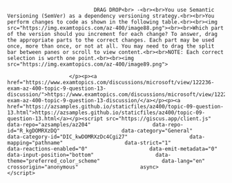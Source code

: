 <p class="card-text">
							
								DRAG DROP<br> -<br><br>You use Semantic Versioning (SemVer) as a dependency versioning strategy.<br><br>You perform changes to code as shown in the following table.<br><br><img src="https://img.examtopics.com/az-400/image88.png"><br><br>Which part of the version should you increment for each change? To answer, drag the appropriate parts to the correct changes. Each part may be used once, more than once, or not at all. You may need to drag the split bar between panes or scroll to view content.<br><br>NOTE: Each correct selection is worth one point.<br><br><img src="https://img.examtopics.com/az-400/image89.png">
							
						</p><p><a href="https://www.examtopics.com/discussions/microsoft/view/122236-exam-az-400-topic-9-question-13-discussion/">https://www.examtopics.com/discussions/microsoft/view/122236-exam-az-400-topic-9-question-13-discussion/</a></p><p><a href="https://azsamples.github.io/staticfiles/az400/topic-09-question-13.html">https://azsamples.github.io/staticfiles/az400/topic-09-question-13.html</a></p><script src="https://giscus.app/client.js"                    data-repo="azsamples/az204"                    data-repo-id="R_kgDOMRXzDQ"                    data-category="General"                    data-category-id="DIC_kwDOMRXzDc4Cgi27"                    data-mapping="pathname"                    data-strict="1"                    data-reactions-enabled="0"                    data-emit-metadata="0"                    data-input-position="bottom"                    data-theme="preferred_color_scheme"                    data-lang="en"                    crossorigin="anonymous"                    async>                    </script>